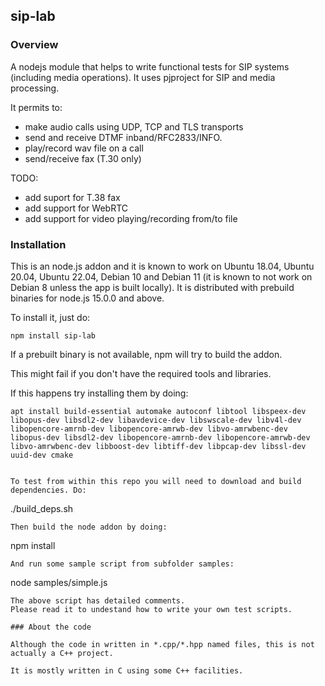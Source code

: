## sip-lab

### Overview

A nodejs module that helps to write functional tests for SIP systems (including media operations).
It uses pjproject for SIP and media processing.

It permits to:
  - make audio calls using UDP, TCP and TLS transports
  - send and receive DTMF inband/RFC2833/INFO.
  - play/record wav file on a call
  - send/receive fax (T.30 only)

TODO:
  - add suport for T.38 fax
  - add support for WebRTC
  - add support for video playing/recording from/to file

### Installation

This is an node.js addon and it is known to work on Ubuntu 18.04, Ubuntu 20.04, Ubuntu 22.04, Debian 10 and Debian 11 (it is known to not work on Debian 8 unless the app is built locally).
It is distributed with prebuild binaries for node.js 15.0.0 and above.

To install it, just do:
```
npm install sip-lab
```

If a prebuilt binary is not available, npm will try to build the addon.

This might fail if you don't have the required tools and libraries.

If this happens try installing them by doing:
```
apt install build-essential automake autoconf libtool libspeex-dev libopus-dev libsdl2-dev libavdevice-dev libswscale-dev libv4l-dev libopencore-amrnb-dev libopencore-amrwb-dev libvo-amrwbenc-dev libopus-dev libsdl2-dev libopencore-amrnb-dev libopencore-amrwb-dev libvo-amrwbenc-dev libboost-dev libtiff-dev libpcap-dev libssl-dev uuid-dev cmake
```

```

To test from within this repo you will need to download and build dependencies. Do:
```
./build_deps.sh
```
Then build the node addon by doing:
```
  npm install
```
And run some sample script from subfolder samples:
```
  node samples/simple.js
```
The above script has detailed comments. 
Please read it to undestand how to write your own test scripts.

### About the code

Although the code in written in *.cpp/*.hpp named files, this is not actually a C++ project.

It is mostly written in C using some C++ facilities.


